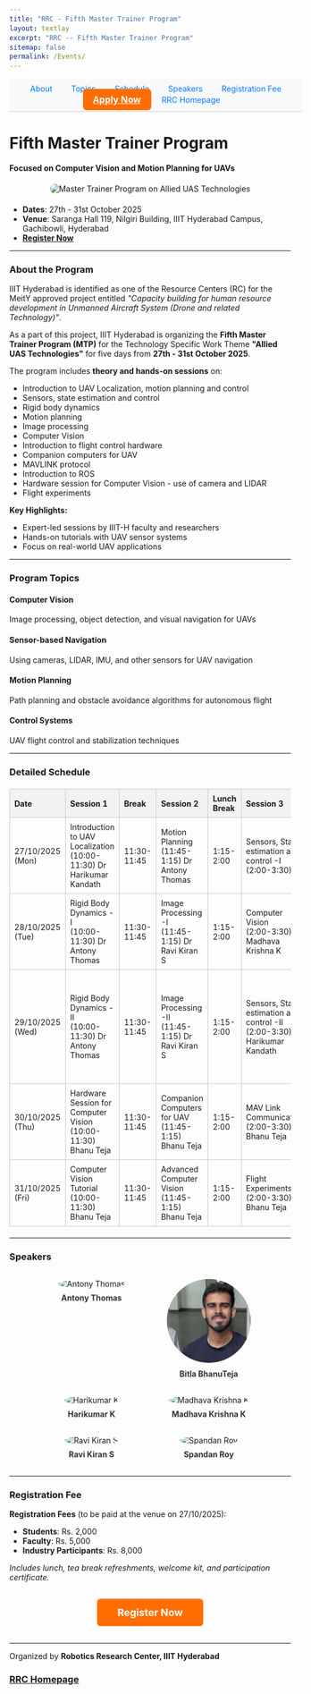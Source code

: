 ```yaml
---
title: "RRC - Fifth Master Trainer Program"
layout: textlay
excerpt: "RRC -- Fifth Master Trainer Program"
sitemap: false
permalink: /Events/
---
```


<style>
/* Navbar CTA */
.nav-cta {
  background-color: #ff6d00;
  color: white !important;
  padding: 8px 18px;
  border-radius: 6px;
  font-weight: bold;
  font-size: 16px;
  font-family: 'Segoe UI', Tahoma, sans-serif;
  transition: 0.3s ease;
}
.nav-cta:hover {
  background-color: #e65100;
  transform: scale(1.05);
  text-decoration: none;
}

/* Speaker & Topic Cards */
.card {
  background: #ffffff;
  padding: 20px;
  border-radius: 10px;
  width: 260px;
  text-align: center;
  box-shadow: 0 4px 10px rgba(0,0,0,0.08);
  transition: transform 0.3s ease, box-shadow 0.3s ease;
}
.card:hover {
  transform: translateY(-6px);
  box-shadow: 0 6px 16px rgba(0,0,0,0.15);
}
.card h3 {
  color: #1a237e;
  margin-bottom: 10px;
}

/* Speaker Grid */
.speaker-card {
  text-decoration: none;
  text-align: center;
  width: 180px;
}
.speaker-card img {
  width: 150px;
  height: 150px;
  border-radius: 50%;
  object-fit: cover;
  margin-bottom: 8px;
}
.speaker-card span {
  display: block;
  font-weight: bold;
  color: #333;
  font-size: 14px;
}

  /* Schedule Table */
.schedule-table {
  width: 100%;
  border-collapse: collapse;
  margin: 20px 0;
}
.schedule-table th, .schedule-table td {
  border: 1px solid #ccc;
  padding: 8px;
  text-align: left;
}
.schedule-table th {
  background-color: #f2f2f2;
}
</style>

<nav style="background-color: #f8f9fa; padding: 10px; position: sticky; top: 0; z-index: 1000; width: 100%; text-align: center; border-bottom: 1px solid #ccc;">
  <a href="#about-the-program" style="margin: 0 15px; text-decoration: none; color: #007bff;">About</a>
  <a href="#program-topics" style="margin: 0 15px; text-decoration: none; color: #007bff;">Topics</a>
  <a href="#schedule" style="margin: 0 15px; text-decoration: none; color: #007bff;">Schedule</a>
  <a href="#speakers" style="margin: 0 15px; text-decoration: none; color: #007bff;">Speakers</a>
  <a href="#registration" style="margin: 0 15px; text-decoration: none; color: #007bff;">Registration Fee</a>
  <a href="https://forms.gle/wZbMRNZpMa4r6Gzs6" class="nav-cta">Apply Now</a>
  <a href="https://robotics.iiit.ac.in/" style="margin: 0 15px; text-decoration: none; color: #007bff;">RRC Homepage</a>
</nav>

# Fifth Master Trainer Program  
**Focused on Computer Vision and Motion Planning for UAVs**  

<div style="text-align: center; width: 100%; margin: 20px auto;">
  <img src="/images/MTP/MTP.jpeg" alt="Master Trainer Program on Allied UAS Technologies" 
       style="width: 100%; max-width: 1000px; height: auto; max-height: 450px; object-fit: contain; border-radius: 8px;">
</div>

- **Dates**: 27th - 31st October 2025  
- **Venue**: Saranga Hall 119, Nilgiri Building, IIIT Hyderabad Campus, Gachibowli, Hyderabad  
- **[Register Now](https://forms.gle/wZbMRNZpMa4r6Gzs6)**  

---

### <a id="about-the-program"></a>About the Program

IIIT Hyderabad is identified as one of the Resource Centers (RC) for the MeitY approved project entitled *"Capacity building for human resource development in Unmanned Aircraft System (Drone and related Technology)"*.  

As a part of this project, IIIT Hyderabad is organizing the **Fifth Master Trainer Program (MTP)** for the Technology Specific Work Theme **"Allied UAS Technologies"** for five days from **27th - 31st October 2025**.

The program includes **theory and hands-on sessions** on:
- Introduction to UAV Localization, motion planning and control
- Sensors,  state estimation and control 
- Rigid body dynamics 
- Motion planning
- Image processing 
- Computer Vision
- Introduction to flight control hardware
- Companion computers for UAV
- MAVLINK protocol
- Introduction to ROS
- Hardware session for Computer Vision - use of camera and LIDAR
- Flight experiments

**Key Highlights:**
- Expert-led sessions by IIIT-H faculty and researchers  
- Hands-on tutorials with UAV sensor systems  
- Focus on real-world UAV applications  

---

### <a id="program-topics"></a>Program Topics

#### Computer Vision
Image processing, object detection, and visual navigation for UAVs

#### Sensor-based Navigation
Using cameras, LIDAR, IMU, and other sensors for UAV navigation

#### Motion Planning
Path planning and obstacle avoidance algorithms for autonomous flight

#### Control Systems
UAV flight control and stabilization techniques

---

### <a id="schedule"></a>Detailed Schedule

<table class="schedule-table">
  <tr>
    <th>Date</th>
    <th>Session 1</th>
    <th>Break</th>
    <th>Session 2</th>
    <th>Lunch Break</th>
    <th>Session 3</th>
    <th>Break</th>
    <th>Session 4</th>
  </tr>
  <tr>
    <td>27/10/2025 (Mon)</td>
    <td>Introduction to UAV Localization<br>(10:00-11:30) Dr Harikumar Kandath</td>
    <td>11:30-11:45</td>
    <td>Motion Planning<br>(11:45-1:15) Dr Antony Thomas</td>
    <td>1:15-2:00</td>
    <td>Sensors, State estimation and control -I<br>(2:00-3:30)</td>
    <td>3:30-3:45</td>
    <td>Introduction to Flight Control Hardware<br>(3:45-5:15) Bhanu Teja</td>
  </tr>
  <tr>
    <td>28/10/2025 (Tue)</td>
    <td>Rigid Body Dynamics - I<br>(10:00-11:30) Dr Antony Thomas</td>
    <td>11:30-11:45</td>
    <td>Image Processing -I<br>(11:45-1:15) Dr Ravi Kiran S</td>
    <td>1:15-2:00</td>
    <td>Computer Vision<br>(2:00-3:30) Dr Madhava Krishna K</td>
    <td>3:30-3:45</td>
    <td>Introduction to Flight Control Hardware<br>(3:45-5:15) Bhanu Teja</td>
  </tr>
  <tr>
    <td>29/10/2025 (Wed)</td>
    <td>Rigid Body Dynamics - II<br>(10:00-11:30) Dr Antony Thomas</td>
    <td>11:30-11:45</td>
    <td>Image Processing -II<br>(11:45-1:15) Dr Ravi Kiran S</td>
    <td>1:15-2:00</td>
    <td>Sensors, State estimation and control -II<br>(2:00-3:30) Dr Harikumar Kandath</td>
    <td>3:30-3:45</td>
    <td>Image Processing and Basic Computer Vision Tutorial<br>(3:45-5:15) Amal Joseph & Tathagata Ghosh</td>
  </tr>
  <tr>
    <td>30/10/2025 (Thu)</td>
    <td>Hardware Session for Computer Vision<br>(10:00-11:30) Bhanu Teja</td>
    <td>11:30-11:45</td>
    <td>Companion Computers for UAV<br>(11:45-1:15) Bhanu Teja</td>
    <td>1:15-2:00</td>
    <td>MAV Link Communication<br>(2:00-3:30) Bhanu Teja</td>
    <td>3:30-3:45</td>
    <td>Introduction to ROS<br>(3:45-5:15) Bhanu Teja</td>
  </tr>
  <tr>
    <td>31/10/2025 (Fri)</td>
    <td>Computer Vision Tutorial<br>(10:00-11:30) Bhanu Teja</td>
    <td>11:30-11:45</td>
    <td>Advanced Computer Vision<br>(11:45-1:15) Bhanu Teja</td>
    <td>1:15-2:00</td>
    <td>Flight Experiments<br>(2:00-3:30) Bhanu Teja</td>
    <td>3:30-3:45</td>
    <td>Flight Experiments<br>(3:45-5:15) Bhanu Teja</td>
  </tr>
</table>



---

### <a id="speakers"></a>Speakers

<div style="display: flex; flex-wrap: wrap; gap: 30px; justify-content: center; margin: 30px 0;">


  <a href="https://www.iiit.ac.in/faculty/antony-thomas" class="speaker-card">
    <img src="/images/MTP/antony_thomas.jpg" alt="Antony Thomas">
    <span>Antony Thomas</span>
  </a>
  
  <a href="https://www.linkedin.com/in/bitla-bhanuteja/" class="speaker-card">
    <img src="/images/MTP/bhanu.jpeg" alt="Bitla BhanuTeja">
    <span>Bitla BhanuTeja</span>
  </a>
  
  <a href="https://sites.google.com/view/harikumar-kandath/home/" class="speaker-card">
    <img src="/images/MTP/harikumar-kandath.jpg" alt="Harikumar K">
    <span>Harikumar K</span>
  </a>

  <a href="https://robotics.iiit.ac.in/faculty_mkrishna/" class="speaker-card">
    <img src="/images/MTP/MK.png" alt="Madhava Krishna K">
    <span>Madhava Krishna K</span>
  </a>

  <a href="https://ravika.github.io/" class="speaker-card">
    <img src="/images/MTP/Ravi Kiran.jpeg" alt="Ravi Kiran S">
    <span>Ravi Kiran S</span>
  </a>

  <a href="https://sites.google.com/view/spandanroy/" class="speaker-card">
    <img src="/images/MTP/spandan.jpeg" alt="Spandan Roy">
    <span>Spandan Roy</span>
  </a>

</div>

---

### <a id="registration"></a>Registration Fee

**Registration Fees** (to be paid at the venue on 27/10/2025):  
- **Students**: Rs. 2,000  
- **Faculty**: Rs. 5,000  
- **Industry Participants**: Rs. 8,000  

*Includes lunch, tea break refreshments, welcome kit, and participation certificate.*  

<div style="text-align: center; margin: 30px 0;">
  <a href="https://forms.gle/wZbMRNZpMa4r6Gzs6" style="background-color: #ff6d00; color: white; padding: 14px 36px; text-decoration: none; border-radius: 6px; font-weight: bold; font-size: 18px; display: inline-block; transition: 0.3s ease;">Register Now</a>
</div>

---

Organized by **Robotics Research Center, IIIT Hyderabad**  

### [RRC Homepage](https://robotics.iiit.ac.in/)
